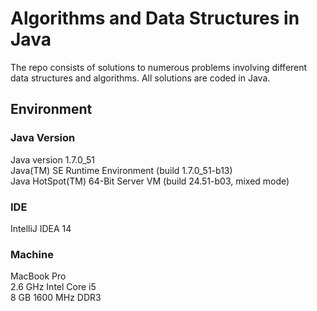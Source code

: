 # Algorithms and Data Structures in Java

The repo consists of solutions to numerous problems involving different data structures and algorithms. All solutions are coded in Java.

## Environment

### Java Version
Java version 1.7.0_51  
Java(TM) SE Runtime Environment (build 1.7.0_51-b13)  
Java HotSpot(TM) 64-Bit Server VM (build 24.51-b03, mixed mode)  

### IDE
IntelliJ IDEA 14

### Machine
MacBook Pro  
2.6 GHz Intel Core i5   
8 GB 1600 MHz DDR3
